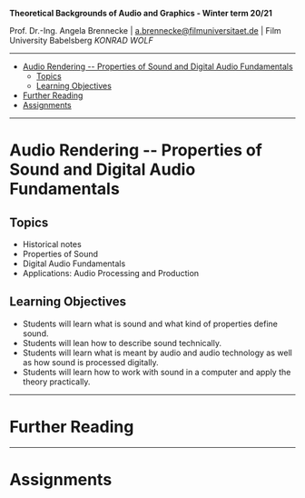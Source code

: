 <!-- ---  
title: Theoretical Backgrounds of Audio and Graphics
author: Angela Brennecke
affiliation: Film University Babelsberg KONRAD WOLF
date: Winter term 20/21
---   -->
**Theoretical Backgrounds of Audio and Graphics - Winter term 20/21**

Prof. Dr.-Ing. Angela Brennecke | a.brennecke@filmuniversitaet.de | Film University Babelsberg *KONRAD WOLF*

---

- [Audio Rendering -- Properties of Sound and Digital Audio Fundamentals](#audio-rendering----properties-of-sound-and-digital-audio-fundamentals)
  - [Topics](#topics)
  - [Learning Objectives](#learning-objectives)
- [Further Reading](#further-reading)
- [Assignments](#assignments)

---


# Audio Rendering -- Properties of Sound and Digital Audio Fundamentals


## Topics

- Historical notes
- Properties of Sound
- Digital Audio Fundamentals 
- Applications: Audio Processing and Production


## Learning Objectives

- Students will learn what is sound and what kind of properties define sound.
- Students will lean how to describe sound technically.
- Students will learn what is meant by audio and audio technology as well as how sound is processed digitally.
- Students will learn how to work with sound in a computer and apply the theory practically. 

---

# Further Reading



--- 

# Assignments


